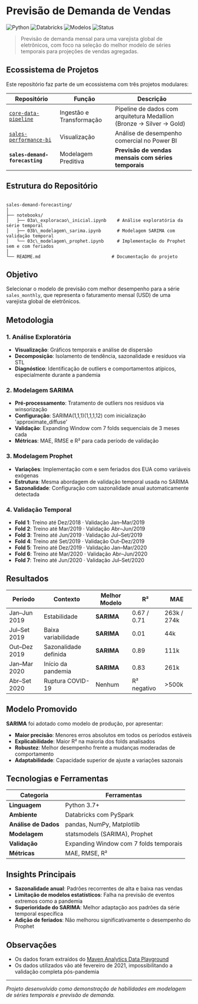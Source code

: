 # Previsão de Demanda de Vendas

![Python](https://img.shields.io/badge/Python-3.7+-blue.svg)
![Databricks](https://img.shields.io/badge/Databricks-PySpark-orange.svg)
![Modelos](https://img.shields.io/badge/Modelos-SARIMA|Prophet-green.svg)
![Status](https://img.shields.io/badge/Status-Completo-brightgreen.svg)

> Previsão de demanda mensal para uma varejista global de eletrônicos, com foco na seleção do melhor modelo de séries temporais para projeções de vendas agregadas.

## Ecossistema de Projetos

Este repositório faz parte de um ecossistema com três projetos modulares:

| Repositório                      | Função                    | Descrição                                                      |
|----------------------------------|---------------------------|----------------------------------------------------------------|
| [`core-data-pipeline`](https://github.com/victorvanazzi/core-data-pipeline)     | Ingestão e Transformação | Pipeline de dados com arquitetura Medallion (Bronze → Silver → Gold) |
| [`sales-performance-bi`](https://github.com/victorvanazzi/sales-performance-bi) | Visualização             | Análise de desempenho comercial no Power BI                    |
| **`sales-demand-forecasting`**   | Modelagem Preditiva       | **Previsão de vendas mensais com séries temporais**            |

## Estrutura do Repositório

```

sales-demand-forecasting/
│
├── notebooks/
│   ├── 03a\_exploracao\_inicial.ipynb    # Análise exploratória da série temporal
│   ├── 03b\_modelagem\_sarima.ipynb      # Modelagem SARIMA com validação temporal
│   └── 03c\_modelagem\_prophet.ipynb     # Implementação do Prophet sem e com feriados
│
└── README.md                           # Documentação do projeto

```

## Objetivo

Selecionar o modelo de previsão com melhor desempenho para a série `sales_monthly`, que representa o faturamento mensal (USD) de uma varejista global de eletrônicos.

## Metodologia

### 1. Análise Exploratória

- **Visualização**: Gráficos temporais e análise de dispersão  
- **Decomposição**: Isolamento de tendência, sazonalidade e resíduos via STL  
- **Diagnóstico**: Identificação de outliers e comportamentos atípicos, especialmente durante a pandemia  

### 2. Modelagem SARIMA

- **Pré-processamento**: Tratamento de outliers nos resíduos via winsorização  
- **Configuração**: SARIMA(1,1,1)(1,1,1,12) com inicialização 'approximate_diffuse'  
- **Validação**: Expanding Window com 7 folds sequenciais de 3 meses cada  
- **Métricas**: MAE, RMSE e R² para cada período de validação  

### 3. Modelagem Prophet

- **Variações**: Implementação com e sem feriados dos EUA como variáveis exógenas  
- **Estrutura**: Mesma abordagem de validação temporal usada no SARIMA  
- **Sazonalidade**: Configuração com sazonalidade anual automaticamente detectada  

### 4. Validação Temporal

- **Fold 1**: Treino até Dez/2018 · Validação Jan–Mar/2019  
- **Fold 2**: Treino até Mar/2019 · Validação Abr–Jun/2019  
- **Fold 3**: Treino até Jun/2019 · Validação Jul–Set/2019  
- **Fold 4**: Treino até Set/2019 · Validação Out–Dez/2019  
- **Fold 5**: Treino até Dez/2019 · Validação Jan–Mar/2020  
- **Fold 6**: Treino até Mar/2020 · Validação Abr–Jun/2020  
- **Fold 7**: Treino até Jun/2020 · Validação Jul–Set/2020  

## Resultados

| Período       | Contexto              | Melhor Modelo | R²            | MAE    |
|---------------|-----------------------|---------------|---------------|--------|
| Jan–Jun 2019  | Estabilidade          | **SARIMA**    | 0.67 / 0.71   | 263k / 274k |
| Jul–Set 2019  | Baixa variabilidade   | **SARIMA**    | 0.01          | 44k    |
| Out–Dez 2019  | Sazonalidade definida | **SARIMA**    | 0.89          | 111k   |
| Jan–Mar 2020  | Início da pandemia    | **SARIMA**    | 0.83          | 261k   |
| Abr–Set 2020  | Ruptura COVID-19      | Nenhum        | R² negativo   | >500k  |

## Modelo Promovido

**SARIMA** foi adotado como modelo de produção, por apresentar:

- **Maior precisão**: Menores erros absolutos em todos os períodos estáveis  
- **Explicabilidade**: Maior R² na maioria dos folds analisados  
- **Robustez**: Melhor desempenho frente a mudanças moderadas de comportamento  
- **Adaptabilidade**: Capacidade superior de ajuste a variações sazonais  

## Tecnologias e Ferramentas

| Categoria            | Ferramentas                           |
|----------------------|---------------------------------------|
| **Linguagem**        | Python 3.7+                           |
| **Ambiente**         | Databricks com PySpark               |
| **Análise de Dados** | pandas, NumPy, Matplotlib             |
| **Modelagem**        | statsmodels (SARIMA), Prophet         |
| **Validação**        | Expanding Window com 7 folds temporais |
| **Métricas**         | MAE, RMSE, R²                         |

## Insights Principais

- **Sazonalidade anual**: Padrões recorrentes de alta e baixa nas vendas  
- **Limitação de modelos estatísticos**: Falha na previsão de eventos extremos como a pandemia  
- **Superioridade do SARIMA**: Melhor adaptação aos padrões da série temporal específica  
- **Adição de feriados**: Não melhorou significativamente o desempenho do Prophet  

## Observações

- Os dados foram extraídos do [Maven Analytics Data Playground](https://www.mavenanalytics.io/data-playground)
- Os dados utilizados vão até fevereiro de 2021, impossibilitando a validação completa pós-pandemia  
---

*Projeto desenvolvido como demonstração de habilidades em modelagem de séries temporais e previsão de demanda.*  